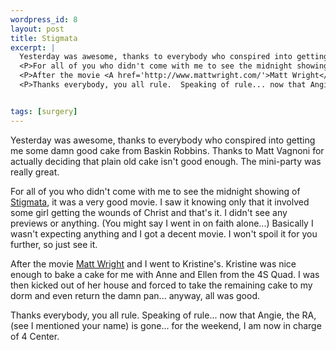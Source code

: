 ```yaml
--- 
wordpress_id: 8
layout: post
title: Stigmata
excerpt: |
  Yesterday was awesome, thanks to everybody who conspired into getting me some damn good cake from Baskin Robbins.  Thanks to Matt Vagnoni for actually deciding that plain old cake isn't good enough.  The mini-party was really great.
  <P>For all of you who didn't come with me to see the midnight showing of <a href='http://www.stigmata.com/'>Stigmata</A>, it was a very good movie.  I saw it knowing only that it involved some girl getting the wounds of Christ and that's it.  I didn't see any previews or anything.  (You might say I went in on faith alone...)  Basically I wasn't expecting anything and I got a decent movie.  I won't spoil it for you further, so just see it.
  <P>After the movie <A href='http://www.mattwright.com/'>Matt Wright</A> and I went to Kristine's.  Kristine was nice enough to bake a cake for me with Anne and Ellen from the 4S Quad.  I was then kicked out of her house and forced to take the remaining cake to my dorm and even return the damn pan... anyway, all was good.
  <P>Thanks everybody, you all rule.  Speaking of rule... now that Angie, the RA, (see I mentioned your name) is gone... for the weekend, I am now in charge of 4 Center.


tags: [surgery]
---
```


Yesterday was awesome, thanks to everybody who conspired into getting me some damn good cake from Baskin Robbins.  Thanks to Matt Vagnoni for actually deciding that plain old cake isn't good enough.  The mini-party was really great.
<P>For all of you who didn't come with me to see the midnight showing of <a href='http://www.stigmata.com/'>Stigmata</A>, it was a very good movie.  I saw it knowing only that it involved some girl getting the wounds of Christ and that's it.  I didn't see any previews or anything.  (You might say I went in on faith alone...)  Basically I wasn't expecting anything and I got a decent movie.  I won't spoil it for you further, so just see it.
<P>After the movie <A href='http://www.mattwright.com/'>Matt Wright</A> and I went to Kristine's.  Kristine was nice enough to bake a cake for me with Anne and Ellen from the 4S Quad.  I was then kicked out of her house and forced to take the remaining cake to my dorm and even return the damn pan... anyway, all was good.
<P>Thanks everybody, you all rule.  Speaking of rule... now that Angie, the RA, (see I mentioned your name) is gone... for the weekend, I am now in charge of 4 Center.
